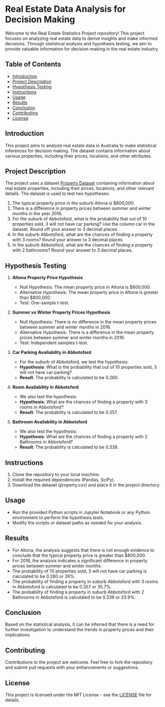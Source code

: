 # Real Estate Data Analysis for Decision Making

Welcome to the Real Estate Statistics Project repository! This project focuses on analyzing real estate data to derive insights and make informed decisions. Through statistical analysis and hypothesis testing, we aim to provide valuable information for decision-making in the real estate industry.

## Table of Contents
- [Introduction](#introduction)
- [Project Description](#project-description)
- [Hypothesis Testing](#hypothesis-testing)
- [Instructions](#instructions)
- [Usage](#usage)
- [Results](#results)
- [Conclusion](#conclusion)
- [Contributing](#contributing)
- [License](#license)

## Introduction
This project aims to analyze real estate data in Australia to make statistical inferences for decision making. The dataset contains information about various properties, including their prices, locations, and other attributes.

## Project Description
The project uses a dataset [Property Dataset](https://github.com/shishir1991/Python/blob/main/Real%20Estate%20Price%20Analysis-Statistics%20for%20Decision%20Making/Property%20Dataset.csv) containing information about real estate properties, including their prices, locations, and other relevant details. The dataset is used to test two hypotheses:
1. The typical property price in the suburb Altona is $800,000.
2. There is a difference in property prices between summer and winter months in the year 2016.
3. For the suburb of Abbotsford, what is the probability that out of 10 properties sold, 3 will not have car parking? Use the column car in the dataset. Round off your answer to 3 decimal places.
4. In the suburb Abbotsford, what are the chances of finding a property with 3 rooms? Round your answer to 3 decimal places.
5. In the suburb Abbotsford, what are the chances of finding a property with 2 bathrooms? Round your answer to 3 decimal places.

## Hypothesis Testing
1. **Altona Property Price Hypothesis**
   - Null Hypothesis: The mean property price in Altona is $800,000.
   - Alternative Hypothesis: The mean property price in Altona is greater than $800,000.
   - Test: One-sample t-test.

2. **Summer vs Winter Property Prices Hypothesis**
   - Null Hypothesis: There is no difference in the mean property prices between summer and winter months in 2016.
   - Alternative Hypothesis: There is a difference in the mean property prices between summer and winter months in 2016.
   - Test: Independent samples t-test.

3. **Car Parking Availability in Abbotsford**
   - For the suburb of Abbotsford, we test the hypothesis: 
   - **Hypothesis**: What is the probability that out of 10 properties sold, 3 will not have car parking?
   - **Result**: The probability is calculated to be 0.260.

4. **Room Availability in Abbotsford**
   - We also test the hypothesis:
   - **Hypothesis**: What are the chances of finding a property with 3 rooms in Abbotsford?
   - **Result**: The probability is calculated to be 0.357.

5. **Bathroom Availability in Abbotsford**
   - We also test the hypothesis:
   - **Hypothesis**: What are the chances of finding a property with 2 Bathrooms in Abbotsford?
   - **Result**: The probability is calculated to be 0.339.

## Instructions
1. Clone the repository to your local machine.
2. Install the required dependencies (Pandas, SciPy).
3. Download the dataset (property.csv) and place it in the project directory.

## Usage
- Run the provided Python scripts in Jupyter Notebook or any Python environment to perform the hypothesis tests.
- Modify the scripts or dataset paths as needed for your analysis.

## Results
- For Altona, the analysis suggests that there is not enough evidence to conclude that the typical property price is greater than $800,000.
- For 2016, the analysis indicates a significant difference in property prices between summer and winter months.
- The probability of 10 properties sold, 3 will not have car parking is calculated to be 0.260 or 26%.
- The probability of finding a property in suburb Abbotsford with 3 rooms in Abbotsford is calculated to be 0.357 or 35.7%.
- The probability of finding a property  in suburb Abbotsford with 2 Bathrooms in Abbotsford is calculated to be 0.339 or 33.9%.

## Conclusion
Based on the statistical analysis, it can be inferred that there is a need for further investigation to understand the trends in property prices and their implications.

## Contributing
Contributions to the project are welcome. Feel free to fork the repository and submit pull requests with your enhancements or suggestions.

## License
This project is licensed under the MIT License - see the [LICENSE](https://github.com/shishir1991/Python/blob/main/LICENSE) file for details.


































